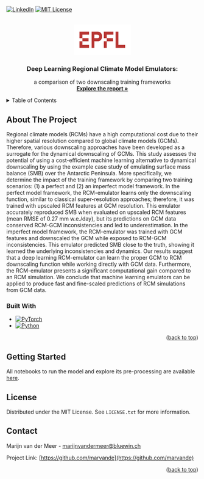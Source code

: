 [![LinkedIn][linkedin-shield]][linkedin-url]
[![MIT License][license-shield]][license-url]




<!-- PROJECT LOGO -->
<br />
<div align="center">
  <a href="https://github.com/othneildrew/Best-README-Template">
    <img src="images/EPFLlogo.png" alt="Logo" width="150" height="80">
  </a>

  <h3 align="center">Deep Learning Regional Climate Model Emulators:</h3>

  <p align="center">
    a comparison of two downscaling training frameworks
    <br />
    <a href="https://github.com/marvande/master-thesis/blob/main/master_thesis.pdf"><strong>Explore the report »</strong></a>
    <br />
  </p>
</div>



<!-- TABLE OF CONTENTS -->
<details>
  <summary>Table of Contents</summary>
  <ol>
    <li>
      <a href="#about-the-project">About The Project</a>
      <ul>
        <li><a href="#built-with">Built With</a></li>
      </ul>
    </li>
    <li>
      <a href="#getting-started">Getting Started</a>
    </li>
    <li><a href="#license">License</a></li>
    <li><a href="#contact">Contact</a></li>
  </ol>
</details>



<!-- ABOUT THE PROJECT -->
## About The Project

Regional climate models (RCMs) have a high computational cost due to their higher spatial resolution compared to global climate models (GCMs). Therefore, various downscaling approaches have been developed as a surrogate for the dynamical downscaling of GCMs. This study assesses the potential of using a cost-efficient machine learning alternative to dynamical downscaling by using the example case study of emulating surface mass balance (SMB) over the Antarctic Peninsula. More specifically, we determine the impact of the training framework by comparing two training scenarios: (1) a perfect and (2) an imperfect model framework. In the perfect model framework, the RCM-emulator learns only the downscaling function, similar to classical super-resolution approaches; therefore, it was trained with upscaled RCM features at GCM resolution. This emulator accurately reproduced SMB when evaluated on upscaled RCM features (mean RMSE of 0.27 mm w.e./day), but its predictions on GCM data conserved RCM-GCM inconsistencies and led to underestimation. In the imperfect model framework, the RCM-emulator was trained with GCM features and downscaled the GCM while exposed to RCM-GCM inconsistencies. This emulator predicted SMB close to the truth, showing it learned the underlying inconsistencies and dynamics. Our results suggest that a deep learning RCM-emulator can learn the proper GCM to RCM downscaling function while working directly with GCM data. Furthermore, the RCM-emulator presents a significant computational gain compared to an RCM simulation. We conclude that machine learning emulators can be applied to produce fast and fine-scaled predictions of RCM simulations from GCM data.



### Built With

* [![PyTorch][pytorch.py]][pytorch-url]
* [![Python][python.py]][python-url]


<p align="right">(<a href="#readme-top">back to top</a>)</p>



<!-- GETTING STARTED -->
## Getting Started

All notebooks to run the model and explore its pre-processing are available [here](https://github.com/marvande/master-thesis/tree/main/scr). 



<!-- LICENSE -->
## License

Distributed under the MIT License. See `LICENSE.txt` for more information.



<!-- CONTACT -->
## Contact

Marijn van der Meer - marijnvandermeer@bluewin.ch

Project Link: [https://github.com/marvande](https://github.com/marvande)

<p align="right">(<a href="#readme-top">back to top</a>)</p>


<!-- MARKDOWN LINKS & IMAGES -->
<!-- https://www.markdownguide.org/basic-syntax/#reference-style-links -->
[contributors-shield]: https://img.shields.io/github/contributors/othneildrew/Best-README-Template.svg?style=for-the-badge
[contributors-url]: https://github.com/marvande/master-thesis/graphs/contributors
[forks-shield]: https://img.shields.io/github/forks/othneildrew/Best-README-Template.svg?style=for-the-badge
[forks-url]: https://github.com/marvande/master-thesis/network/members
[stars-shield]: https://img.shields.io/github/stars/othneildrew/Best-README-Template.svg?style=for-the-badge
[stars-url]: https://github.com/marvande/master-thesis/stargazers
[issues-shield]: https://img.shields.io/github/issues/othneildrew/Best-README-Template.svg?style=for-the-badge
[issues-url]: https://github.com/marvande/master-thesis/issues
[license-shield]: https://img.shields.io/github/license/othneildrew/Best-README-Template.svg?style=for-the-badge
[linkedin-shield]: https://img.shields.io/badge/-LinkedIn-black.svg?style=for-the-badge&logo=linkedin&colorB=555
[linkedin-url]: https://www.linkedin.com/in/marijn-van-der-meer/
[product-screenshot]: images/screenshot.png
[pytorch-url]: https://pytorch.org/
[pytorch.py]: https://img.shields.io/badge/PyTorch-0769AD?style=for-the-badge&logo=PyTorch&logoColor=white
[python-url]: https://www.python.org/
[python.py]: https://img.shields.io/badge/Python-563D7C?style=for-the-badge&logo=python&logoColor=white
[license-shield]: https://img.shields.io/github/license/othneildrew/Best-README-Template.svg?style=for-the-badge
[license-url]: https://github.com/othneildrew/Best-README-Template/blob/master/LICENSE.txt
